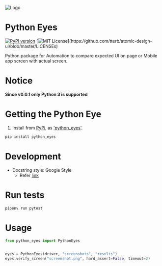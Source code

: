 ![Logo](python_eyes_logo.jpeg)


# Python Eyes
[![PyPI version](https://badge.fury.io/py/python-eyes.svg)](https://badge.fury.io/py/python-eyes)
[![MIT License](https://img.shields.io/apm/l/atomic-design-ui.svg?)](https://github.com/tterb/atomic-design-ui/blob/master/LICENSEs)

Python package for Automation to compare expected UI on page or Mobile app screen with actual screen.

# Notice

**Since v0.0.1 only Python 3 is supported**

# Getting the Python Eye

1. Install from [PyPi](https://pypi.org), as
['python_eyes'](https://pypi.org/project/python-eyes/).

```bash
pip install python_eyes
```

# Development

- Docstring style: Google Style
    - Refer [link](https://sphinxcontrib-napoleon.readthedocs.io/en/latest/example_google.html)

# Run tests

```bash
pipenv run pytest
```

# Usage

```python
from python_eyes import PythonEyes


eyes = PythonEyes(driver, "screenshots", "results")
eyes.verify_screen("screenshot.png", hard_assert=False, timeout=2)
```

